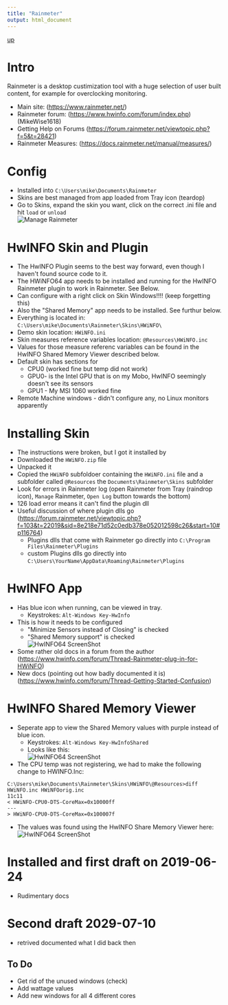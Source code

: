 ```yaml
---
title: "Rainmeter"
output: html_document
---
```

[up](https://mikewise2718.github.io/markdowndocs/)

# Intro
Rainmeter is a desktop custimization tool with a huge selection of user built content, for example for overclocking monitoring.

 - Main site: (https://www.rainmeter.net/)
 - Rainmeter forum: (https://www.hwinfo.com/forum/index.php) (MikeWise1618)
 - Getting Help on Forums (https://forum.rainmeter.net/viewtopic.php?f=5&t=28421)
 - Rainmeter Measures: (https://docs.rainmeter.net/manual/measures/)
 
# Config
- Installed into `C:\Users\mike\Documents\Rainmeter`
- Skins are best managed from app loaded from Tray icon (teardop)
- Go to Skins, expand the skin you want, click on the correct .ini file and hit `load` or `unload`<br>
![Manage Rainmeter](ManageRainmeter.png)


# HwINFO Skin and Plugin
- The HwINFO Plugin seems to the best way forward, even though I haven't found source code to it.
- The HWiNFO64 app needs to be installed and running for the HwINFO Rainmeter plugin to work in Rainmeter. See Below.
- Can configure with a right click on Skin Windows!!!! (keep forgetting this)
- Also the "Shared Memory" app needs to be installed. See furthur below.
- Everything is located in: `C:\Users\mike\Documents\Rainmeter\Skins\HWiNFO\`
- Demo skin location: `HWiNFO.ini`
- Skin measures reference variables location: `@Resources\HWiNFO.inc`
- Values for those measure referenc variables can be found in the HwINFO Shared Memory Viewer described below.
- Default skin has sections for
  - CPU0 (worked fine but temp did not work)
  - GPU0- is the Intel GPU that is on my Mobo, HwINFO seemingly doesn't see its sensors 
  - GPU1 - My MSI 1060 worked fine
- Remote Machine windows - didn't configure any, no Linux monitors apparently


# Installing Skin
- The instructions were broken, but I got it installed by 
- Downloaded the `HWiNFO.zip` file
- Unpacked it
- Copied the `HWiNFO` subfoldoer containing the `HWiNFO.ini` file and a subfolder called `@Resources` 
the `Documents\Rainmeter\Skins` subfolder
- Look for errors in Rainmeter log (open Rainmeter from Tray (raindrop icon), `Manage` Rainmeter, `Open Log` button towards the bottom)
- 126 load error means it can't find the plugin dll
- Useful discussion of where plugin dlls go (https://forum.rainmeter.net/viewtopic.php?f=103&t=22019&sid=8e218e71d52c0edb378e052012598c26&start=10#p116764)
  - Plugins dlls that come with Rainmeter go directly into  `C:\Program Files\Rainmeter\Plugins`
  - custom Plugins dlls go directly into  `C:\Users\YourName\AppData\Roaming\Rainmeter\Plugins`
   
# HwINFO App
- Has blue icon when running, can be viewed in tray.
  - Keystrokes: `Alt-Windows Key-HwInfo`
- This is how it needs to be configured
   - "Minimize Sensors instead of Closing" is checked
   - "Shared Memory support" is checked<br>
![HwINFO64 ScreenShot](HwINFO64-ShowAll.png)
- Some rather old docs in a forum from the author (https://www.hwinfo.com/forum/Thread-Rainmeter-plug-in-for-HWiNFO)
- New docs (pointing out how badly documented it is) (https://www.hwinfo.com/forum/Thread-Getting-Started-Confusion)

# HwINFO Shared Memory Viewer
- Seperate app to view the Shared Memory values with purple instead of blue icon.
  - Keystrokes: `Alt-Windows Key-HwInfoShared`
  - Looks like this:<br>
   ![HwINFO64 ScreenShot](HwINFO64smv1.png)
- The CPU temp was not registering, we had to make the following change to HWINFO.Inc:
```
C:\Users\mike\Documents\Rainmeter\Skins\HWiNFO\@Resources>diff HWiNFO.inc HWiNFOorig.inc
11c11
< HWiNFO-CPU0-DTS-CoreMax=0x10000ff
---
> HWiNFO-CPU0-DTS-CoreMax=0x100007f
```
- The values was found using the HwINFO Share Memory Viewer here:<br>
 ![HwINFO64 ScreenShot](HwINFO64smv2.png)

# Installed and first draft on 2019-06-24
- Rudimentary docs

# Second draft 2029-07-10
- retrived documented what I did back then 
## To Do
- Get rid of the unused windows (check)
- Add wattage values
- Add new windows for all 4 different cores 



